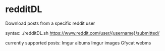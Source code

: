 # redditDL
Download posts from a specific reddit user

syntax: ./redditDL.sh https://www.reddit.com/user/{username}/submitted/

currently supported posts:
Imgur albums
Imgur images
Gfycat webms
